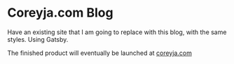 # Coreyja.com Blog

Have an existing site that I am going to replace with this blog, with the same styles. Using Gatsby.

The finished product will eventually be launched at [coreyja.com](http://coreyja.com)

